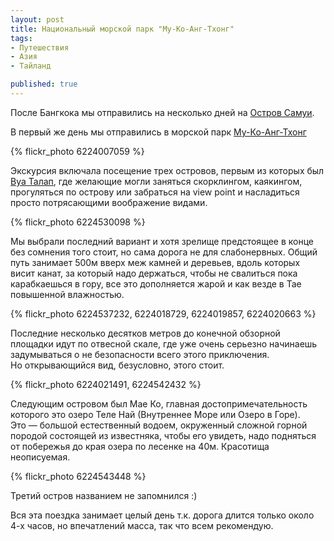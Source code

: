 ```yaml
---
layout: post
title: Национальный морской парк "Му-Ко-Анг-Тхонг"
tags:
- Путешествия
- Азия
- Тайланд

published: true
---
```


После Бангкока мы&nbsp;отправились на&nbsp;несколько дней на&nbsp;[Остров Самуи](/2012/03/06/ko-samui.html).

В&nbsp;первый&nbsp;же день мы&nbsp;отправились в&nbsp;морской парк [Му-Ко-Анг-Тхонг](http://ru.wikipedia.org/wiki/%D0%9C%D1%83-%D0%9A%D0%BE-%D0%90%D0%BD%D0%B3-%D0%A2%D1%85%D0%BE%D0%BD%D0%B3)

{% flickr_photo 6224007059 %}

Экскурсия включала посещение трех островов, первым из&nbsp;которых был [Вуа Талап](http://maps.google.ru/maps?hl=ru&amp;ll=9.621991,99.681616&amp;spn=0.07743,0.093212&amp;sll=55.354135,40.297852&amp;sspn=46.780742,95.449219&amp;radius=15000&amp;t=h&amp;z=14), где желающие могли заняться скорклингом, каякингом, прогуляться по&nbsp;острову или забраться на&nbsp;view point и&nbsp;насладиться просто потрясающими воображение видами.

{% flickr_photo 6224530098 %}

Мы&nbsp;выбрали последний вариант и&nbsp;хотя зрелище предстоящее в&nbsp;конце без сомнения того стоит, но&nbsp;сама дорога не&nbsp;для слабонервных. Общий путь занимает 500м вверх меж камней и&nbsp;деревьев, вдоль которых висит канат, за&nbsp;который надо держаться, чтобы не&nbsp;свалиться пока карабкаешься в&nbsp;гору, все это дополняется жарой и&nbsp;как везде в&nbsp;Тае повышенной влажностью.

{% flickr_photo 6224537232, 6224018729, 6224019857, 6224020663 %}

Последние несколько десятков метров до&nbsp;конечной обзорной площадки идут по&nbsp;отвесной скале, где уже очень серьезно начинаешь задумываться о&nbsp;не&nbsp;безопасности всего этого приключения. Но&nbsp;открывающийся вид, безусловно, этого стоит.

{% flickr_photo 6224021491, 6224542432 %}

Следующим островом был Мае&nbsp;Ко, главная достопримечательность которого это озеро Теле Най (Внутреннее Море или Озеро в&nbsp;Горе). Это&nbsp;&mdash; большой естественный водоем, окруженный сложной горной породой состоящей из&nbsp;известняка, чтобы его увидеть, надо подняться от&nbsp;побережья до&nbsp;края озера по&nbsp;лесенке на&nbsp;40м. Красотища неописуемая.

{% flickr_photo 6224543448 %}

Третий остров названием не&nbsp;запомнился :)

Вся эта поездка занимает целый день т.к. дорога длится только около <nobr>4-х</nobr> часов, но&nbsp;впечатлений масса, так что всем рекомендую.
